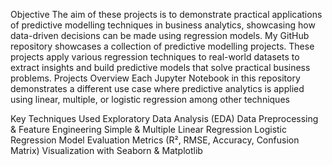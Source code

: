 Objective
The aim of these projects is to demonstrate practical applications of predictive modelling techniques in business analytics, showcasing how data-driven decisions can be made using regression models.
My GitHub repository showcases a collection of predictive modelling projects.
These projects apply various regression techniques to real-world datasets to extract insights and build predictive models that solve practical business problems.
Projects Overview
Each Jupyter Notebook in this repository demonstrates a different use case where predictive analytics is applied using linear, multiple, or logistic regression among other techniques

Key Techniques Used
Exploratory Data Analysis (EDA)
Data Preprocessing & Feature Engineering
Simple & Multiple Linear Regression
Logistic Regression
Model Evaluation Metrics (R², RMSE, Accuracy, Confusion Matrix)
Visualization with Seaborn & Matplotlib
